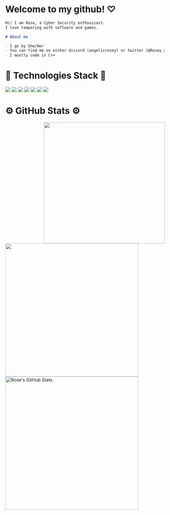 # Welcome to my github! ♡

```md
Hi! I am Rose, a Cyber Security enthousiast.
I love tampering with software and games.

# About me

- I go by She/Her
- You can find me on either discord (angelicrosey) or twitter (@Rosey_x_x)
- I mostly code in C++
```

# 🔧 Technologies Stack 🔧
![](https://img.shields.io/badge/OS-Windows-informational?style=flat&logo=windows&logoColor=white&color=blueviolet)
![](https://img.shields.io/badge/OS-Linux-informational?style=flat&logo=linux&logoColor=white&color=blueviolet)
![](https://img.shields.io/badge/Code-C++-informational?style=flat&logo=cpp&logoColor=white&color=blueviolet)
![](https://img.shields.io/badge/Code-C-informational?style=flat&logo=c&logoColor=white&color=blueviolet)
![](https://img.shields.io/badge/Code-ASM-informational?style=flat&logo=assembly&logoColor=white&color=blueviolet)
![](https://img.shields.io/badge/Virtualization-Docker-informational?style=flat&logo=docker&logoColor=white&color=blueviolet)
![](https://img.shields.io/badge/GitHub-Git-informational?style=flat&logo=git&logoColor=white&color=blueviolet)

# ⚙️ GitHub Stats ⚙️
<div>
    <img align="right" width="382px" src="https://github-profile-trophy.vercel.app/?username=roseyyx&theme=dracula&no-bg=true&no-frame=true&row=3&column=3">
  <div align="left">
    <img src="https://github-readme-stats.vercel.app/api/top-langs/?username=Roseyyx&hide=java,html,tex&title_color=ffffff&text_color=c9cacc&icon_color=blueviolet&bg_color=1d1f21&langs_count=3" width="420px"/>
    <br>
    <img align="center" src="https://github-readme-stats.vercel.app/api?username=Roseyyx&show_icons=true&line_height=27&count_private=true&title_color=ffffff&text_color=c9cacc&icon_color=blueviolet&bg_color=1d1f21" alt="Rose's GitHub Stats" width="420px"/>
  </div>
</div>


